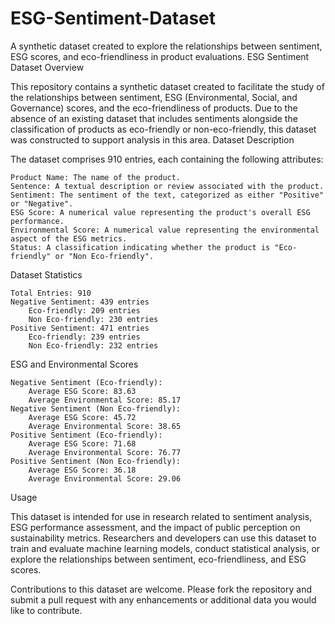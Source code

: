 # ESG-Sentiment-Dataset
A synthetic dataset created to explore the relationships between sentiment, ESG scores, and eco-friendliness in product evaluations.
ESG Sentiment Dataset
Overview

This repository contains a synthetic dataset created to facilitate the study of the relationships between sentiment, ESG (Environmental, Social, and Governance) scores, and the eco-friendliness of products. Due to the absence of an existing dataset that includes sentiments alongside the classification of products as eco-friendly or non-eco-friendly, this dataset was constructed to support analysis in this area.
Dataset Description

The dataset comprises 910 entries, each containing the following attributes:

    Product Name: The name of the product.
    Sentence: A textual description or review associated with the product.
    Sentiment: The sentiment of the text, categorized as either "Positive" or "Negative".
    ESG Score: A numerical value representing the product's overall ESG performance.
    Environmental Score: A numerical value representing the environmental aspect of the ESG metrics.
    Status: A classification indicating whether the product is "Eco-friendly" or "Non Eco-friendly".

Dataset Statistics

    Total Entries: 910
    Negative Sentiment: 439 entries
        Eco-friendly: 209 entries
        Non Eco-friendly: 230 entries
    Positive Sentiment: 471 entries
        Eco-friendly: 239 entries
        Non Eco-friendly: 232 entries

ESG and Environmental Scores

    Negative Sentiment (Eco-friendly):
        Average ESG Score: 83.63
        Average Environmental Score: 85.17
    Negative Sentiment (Non Eco-friendly):
        Average ESG Score: 45.72
        Average Environmental Score: 38.65
    Positive Sentiment (Eco-friendly):
        Average ESG Score: 71.68
        Average Environmental Score: 76.77
    Positive Sentiment (Non Eco-friendly):
        Average ESG Score: 36.18
        Average Environmental Score: 29.06

Usage

This dataset is intended for use in research related to sentiment analysis, ESG performance assessment, and the impact of public perception on sustainability metrics. Researchers and developers can use this dataset to train and evaluate machine learning models, conduct statistical analysis, or explore the relationships between sentiment, eco-friendliness, and ESG scores.


Contributions to this dataset are welcome. Please fork the repository and submit a pull request with any enhancements or additional data you would like to contribute.
